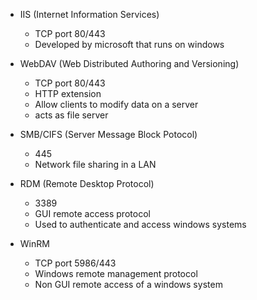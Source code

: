 - IIS (Internet Information Services)
	- TCP port 80/443
	- Developed by microsoft that runs on windows

- WebDAV (Web Distributed Authoring and Versioning)
	- TCP port 80/443
	- HTTP extension
	- Allow clients to modify data on a server
	- acts as file server

- SMB/CIFS (Server Message Block Potocol)
	- 445 
	- Network file sharing in a LAN

- RDM (Remote Desktop Protocol)
	- 3389
	- GUI remote access protocol 
	- Used to authenticate and access windows systems

- WinRM 
	- TCP port 5986/443
	- Windows remote management protocol
	- Non GUI remote access of a windows system
